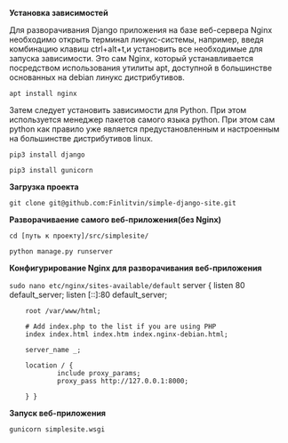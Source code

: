 **Установка зависимостей**


Для разворачивания Django приложения на базе веб-сервера Nginx необходимо открыть терминал линукс-системы, например, введя комбинацию клавиш ctrl+alt+t,и установить все необходимые для запуска зависимости. Это сам Nginx, который устанавливается посредством использования утилиты apt, доступной в большинстве основанных на debian линукс дистрибутивов.


```apt install nginx```


Затем следует установить зависимости для Python. При этом используется менеджер пакетов самого языка python. При этом сам python как правило уже является предустановленным и настроенным на большинстве дистрибутивов linux.


```pip3 install django```


```pip3 install gunicorn```


**Загрузка проекта**


```git clone git@github.com:Finlitvin/simple-django-site.git```

**Разворачиваение самого веб-приложения(без Nginx)**

```cd [путь к проекту]/src/simplesite/```

```python manage.py runserver```

**Конфигурирование Nginx для разворачивания веб-приложения**

```sudo nano etc/nginx/sites-available/default```
server {
        listen 80 default_server;
        listen [::]:80 default_server;

        root /var/www/html;

        # Add index.php to the list if you are using PHP
        index index.html index.htm index.nginx-debian.html;

        server_name _;

        location / {
                include proxy_params;
                proxy_pass http://127.0.0.1:8000;

        } }

**Запуск веб-приложения**

```gunicorn simplesite.wsgi```
